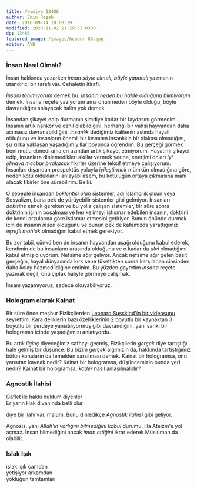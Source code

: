 ```yaml
---
title: Yevmiye 13486
author: Emin Reşah
date: 2016-09-14 18:00:19
modified: 2020-11-02 21:29:33+0300
dp: 13486 
featured_image: /images/header-86.jpg
editor: AYB
---
```


### İnsan Nasıl Olmalı?

İnsan hakkında yazarken *insan şöyle olmalı, böyle yapmalı* yazmanın utandırıcı bir tarafı var. Cehaletin itirafı. 

*İnsanı tanımıyorum* demek bu. *İnsanın neden bu halde olduğunu bilmiyorum* demek. İnsana reçete yazıyorum ama onun neden böyle olduğu, böyle davrandığını anlayacak halim yok demek. 

İnsandan şikayet edip durmanın şimdiye kadar bir faydasını görmedim. İnsanın artık nankör ve cahil olabildiğini, herhangi bir vahşi hayvandan daha acımasız davranabildiğini, *insanlık* dediğimiz kalitenin aslında hayali olduğunu ve insanların önemli bir kısmının insanlıkla bir alakası olmadığını, şu kırka yaklaşan yaşadığım yıllar boyunca öğrendim. Bu gerçeği görmek beni mutlu etmedi ama en azından artık şikayet etmiyorum. Hayatımı şikayet edip, insanlara dinlemedikleri akıllar vermek yerine, enerjimi onları *iyi olmaya mecbur bırakacak* fikirler üzerine teksif etmeye çalışıyorum. İnsanları dışarıdan prospektüs yoluyla *iyileştirmek* mümkün olmadığına göre, neden kötü olduklarını anlayabilirsem, bu kötülüğün ortaya çıkmasına mani olacak fikirler öne sürebilirim. Belki. 

O sebeple insandan *beklentisi olan* sistemler, adı İslamcılık olsun veya Sosyalizm, bana pek de yürüyebilir sistemler gibi gelmiyor. İnsanları *doktrine* etmek gereken ve bu yolla çalışan sistemler, bir süre sonra doktrinin içinin boşalması ve her kelimeyi istismar edebilen insanın, doktrini de kendi arzularına göre istismar etmesini getiriyor. Bunun önünde durmak için de insanın *insan* olduğunu ve bunun pek de kafamızda yarattığımız *eşrefli mahluk* olmadığını kabul etmek gerekiyor. 

Bu zor tabii, çünkü ben de insanın hayvandan aşağı olduğunu kabul ederek, kendimin de bu insanların arasında olduğunu ve o kadar da *ulvi* olmadığımı kabul etmiş oluyorum. Nefsime ağır geliyor. Ancak nefsime ağır gelen basit gerçeğin, hayal dünyasında kırk sene tükettikten sonra karşılanan cinsinden daha kolay hazmedildiğine eminim. Bu yüzden gayretim *insana* reçete yazmak değil, onu çıplak haliyle görmeye çalışmak. 

İnsanı yazamıyoruz, sadece okuyabiliyoruz. 

### Hologram olarak Kainat

Bir süre önce meşhur Fizikçilerden [Leonard Susskind'in bir videosunu](https://youtu.be/2DIl3Hfh9tY) seyrettim. Kara deliklerin bazı özelliklerinin 2 boyutlu bir kaynaktan 3 boyutlu bir perdeye yansıtılıyormuş gibi davrandığını, yani sanki bir hologramın içinde yaşadığımızı anlatıyordu. 

Bu artık *ilginç* diyeceğimiz safhayı geçmiş, Fizikçilerin *gerçek* diye tartıştığı hale gelmiş bir düşünce. Bu bizim *gerçek* algımızın da, hakkında tartıştığımız bütün konuların da temelden sarsılması demek. Kainat bir hologramsa, onu yansıtan kaynak nedir? Kainat bir hologramsa, düşüncemizin bunda yeri nedir? Kainat bir hologramsa, *kader* nasıl anlaşılmalıdır?

### Agnostik İlahisi

Gaflet ile hakkı buldum diyenler  
Er yarın Hak divanında belli olur  

diye [bir ilahi](https://open.spotify.com/track/4vo8akY3RVtA2hAVGCejX5) var, malum. Bunu dinledikçe *Agnostik ilahisi* gibi geliyor. 

Agnosis, yani *Allah'ın varlığını bilmediğini kabul* durumu, illa Ateizm'e yol açmaz. İnsan bilmediğini ancak *iman ettiğini* ikrar ederek Müslüman da olabilir. 

### Islak Işık

ıslak ışık camdan  
yetişiyor arkamdan  
yokluğun tamtamları  


